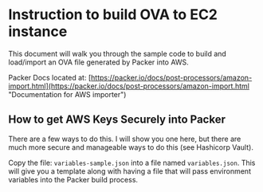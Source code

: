 # Instruction to build OVA to EC2 instance

This document will walk you through the sample code to build and load/import an OVA file generated by Packer into AWS.

Packer Docs located at: [https://packer.io/docs/post-processors/amazon-import.html](https://packer.io/docs/post-processors/amazon-import.html "Documentation for AWS importer")

## How to get AWS Keys Securely into Packer

There are a few ways to do this.  I will show you one here, but there are much more secure and manageable ways to do this (see Hashicorp Vault).

Copy the file: ```variables-sample.json``` into a file named ```variables.json```.  This will give you a template along with having a file that will pass environment variables into the Packer build process.

